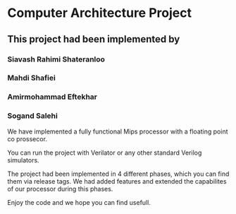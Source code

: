 
# Computer Architecture Project
 ## This project had been implemented by 
 ### Siavash Rahimi Shateranloo
 ### Mahdi Shafiei
 ### Amirmohammad Eftekhar 
 ### Sogand Salehi
 
 We have implemented a fully functional Mips processor with a floating point co prossecor. 
 
 You can run the project with Verilator or any other standard Verilog simulators.
 
 The project had been implemented in 4 different phases, which you can find them via release tags.
 We had added features and extended the capabilites of our processor during this phases. 
 
 
 
 Enjoy the code and we hope you can find usefull.
